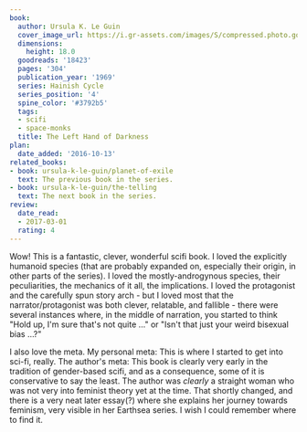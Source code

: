 ```yaml
---
book:
  author: Ursula K. Le Guin
  cover_image_url: https://i.gr-assets.com/images/S/compressed.photo.goodreads.com/books/1488213612l/18423._SX98_.jpg
  dimensions:
    height: 18.0
  goodreads: '18423'
  pages: '304'
  publication_year: '1969'
  series: Hainish Cycle
  series_position: '4'
  spine_color: '#3792b5'
  tags:
  - scifi
  - space-monks
  title: The Left Hand of Darkness
plan:
  date_added: '2016-10-13'
related_books:
- book: ursula-k-le-guin/planet-of-exile
  text: The previous book in the series.
- book: ursula-k-le-guin/the-telling
  text: The next book in the series.
review:
  date_read:
  - 2017-03-01
  rating: 4
---
```


Wow! This is a fantastic, clever, wonderful scifi book. I loved the explicitly humanoid species (that are probably
expanded on, especially their origin, in other parts of the series). I loved the mostly-androgynous species, their
peculiarities, the mechanics of it all, the implications. I loved the protagonist and the carefully spun story arch -
but I loved most that the narrator/protagonist was both clever, relatable, and fallible - there were several instances
where, in the middle of narration, you started to think "Hold up, I'm sure that's not quite …" or "Isn't that just your
weird bisexual bias …?"

I also love the meta. My personal meta: This is where I started to get into sci-fi, really. The author's meta: This book
is clearly very early in the tradition of gender-based scifi, and as a consequence, some of it is conservative to say
the least. The author was *clearly* a straight woman who was not very into feminist theory yet at the time. That shortly
changed, and there is a very neat later essay(?) where she explains her journey towards feminism, very visible in her
Earthsea series. I wish I could remember where to find it.
